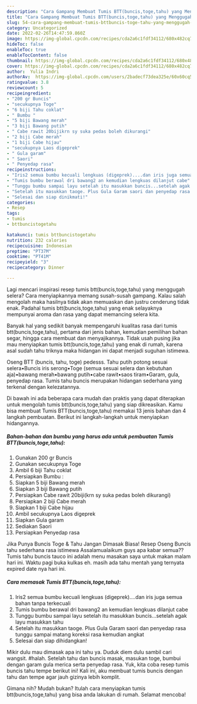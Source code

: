 ```yaml
---
description: "Cara Gampang Membuat Tumis BTT(buncis,toge,tahu) yang Menggugah Selera"
title: "Cara Gampang Membuat Tumis BTT(buncis,toge,tahu) yang Menggugah Selera"
slug: 54-cara-gampang-membuat-tumis-bttbuncis-toge-tahu-yang-menggugah-selera
category: Uncategorized
date: 2022-02-26T14:47:59.860Z
image: https://img-global.cpcdn.com/recipes/cda2a6c1fdf34112/680x482cq70/tumis-bttbuncistogetahu-foto-resep-utama.jpg
hideToc: false
enableToc: true
enableTocContent: false
thumbnail: https://img-global.cpcdn.com/recipes/cda2a6c1fdf34112/680x482cq70/tumis-bttbuncistogetahu-foto-resep-utama.jpg
cover: https://img-global.cpcdn.com/recipes/cda2a6c1fdf34112/680x482cq70/tumis-bttbuncistogetahu-foto-resep-utama.jpg
author:  Yulia Indri
authorAv:  https://img-global.cpcdn.com/users/2badecf73dea325e/60x60cq50/avatar.jpg
ratingvalue: 3.8
reviewcount: 5
recipeingredient:
- "200 gr Buncis"
- "secukupnya Toge"
- "6 biji Tahu coklat"
- " Bumbu "
- "5 biji Bawang merah"
- "3 biji Bawang putih"
- " Cabe rawit 20bijikrn sy suka pedas boleh dikurangi"
- "2 biji Cabe merah"
- "1 biji Cabe hijau"
- "secukupnya Laos digeprek"
- " Gula garam"
- " Saori"
- " Penyedap rasa"
recipeinstructions:
- "Iris2 semua bumbu kecuali lengkuas (digeprek)....dan iris juga semua bahan tanpa terkecuali"
- "Tumis bumbu berawal dri bawang2 an kemudian lengkuas dilanjut cabe"
- "Tunggu bumbu sampai layu setelah itu masukkan buncis...setelah agak layu masukkan tahu"
- "Setelah itu masukkan taoge. Plus Gula Garam saori dan penyedap rasa tunggu sampai matang koreksi rasa kemudian angkat"
- "Selesai dan siap dinikmati!"
categories:
- Resep
tags:
- tumis
- bttbuncistogetahu

katakunci: tumis bttbuncistogetahu 
nutrition: 232 calories
recipecuisine: Indonesian
preptime: "PT37M"
cooktime: "PT41M"
recipeyield: "3"
recipecategory: Dinner

---
```



Lagi mencari inspirasi resep tumis btt(buncis,toge,tahu) yang menggugah selera? Cara menyiapkannya memang susah-susah gampang. Kalau salah mengolah maka hasilnya tidak akan memuaskan dan justru cenderung tidak enak. Padahal tumis btt(buncis,toge,tahu) yang enak selayaknya mempunyai aroma dan rasa yang dapat memancing selera kita.


Banyak hal yang sedikit banyak mempengaruhi kualitas rasa dari tumis btt(buncis,toge,tahu), pertama dari jenis bahan, kemudian pemilihan bahan segar, hingga cara membuat dan menyajikannya. Tidak usah pusing jika mau menyiapkan tumis btt(buncis,toge,tahu) yang enak di rumah, karena asal sudah tahu triknya maka hidangan ini dapat menjadi suguhan istimewa.

Oseng BTT (buncis, tahu, toge) pedesss. Tahu putih potong sesuai selera•Buncis iris serong•Toge (semua sesuai selera dan kebutuhan aja)•bawang merah•bawang putih•cabe rawit•saos tiram•Garam, gula, penyedap rasa. Tumis tahu buncis merupakan hidangan sederhana yang terkenal dengan kelezatannya.


Di bawah ini ada beberapa cara mudah dan praktis yang dapat diterapkan untuk mengolah tumis btt(buncis,toge,tahu) yang siap dikreasikan. Kamu bisa membuat Tumis BTT(buncis,toge,tahu) memakai 13 jenis bahan dan 4 langkah pembuatan. Berikut ini langkah-langkah untuk menyiapkan hidangannya.

<!--inarticleads1-->

##### Bahan-bahan dan bumbu yang harus ada untuk pembuatan Tumis BTT(buncis,toge,tahu):

1. Gunakan 200 gr Buncis
1. Gunakan secukupnya Toge
1. Ambil 6 biji Tahu coklat
1. Persiapkan  Bumbu :
1. Siapkan 5 biji Bawang merah
1. Siapkan 3 biji Bawang putih
1. Persiapkan  Cabe rawit 20biji(krn sy suka pedas boleh dikurangi)
1. Persiapkan 2 biji Cabe merah
1. Siapkan 1 biji Cabe hijau
1. Ambil secukupnya Laos digeprek
1. Siapkan  Gula garam
1. Sediakan  Saori
1. Persiapkan  Penyedap rasa


Jika Punya Buncis Toge &amp; Tahu Jangan Dimasak Biasa! Resep Oseng Buncis tahu sederhana rasa istimewa Assalamualaikum guys apa kabar semua?? Tumis tahu buncis tauco ini adalah menu masakan saya untuk makan malam hari ini. Waktu pagi buka kulkas eh. masih ada tahu mentah yang ternyata expired date nya hari ini. 

<!--inarticleads2-->

##### Cara memasak Tumis BTT(buncis,toge,tahu):

1. Iris2 semua bumbu kecuali lengkuas (digeprek)....dan iris juga semua bahan tanpa terkecuali
1. Tumis bumbu berawal dri bawang2 an kemudian lengkuas dilanjut cabe
1. Tunggu bumbu sampai layu setelah itu masukkan buncis...setelah agak layu masukkan tahu
1. Setelah itu masukkan taoge. Plus Gula Garam saori dan penyedap rasa tunggu sampai matang koreksi rasa kemudian angkat
1. Selesai dan siap dihidangkan!

Mikir dulu mau dimasak apa ini tahu ya. Duduk diem dulu sambil cari wangsit. #halah. Setelah tahu dan buncis masak, masukan toge, bumbui dengan garam gula merica serta penyedap rasa. Yuk, kita coba resep tumis buncis tahu tempe berikut ini! Kali ini, aku membuat tumis buncis dengan tahu dan tempe agar jauh gizinya lebih komplit. 

Gimana nih? Mudah bukan? Itulah cara menyiapkan tumis btt(buncis,toge,tahu) yang bisa anda lakukan di rumah. Selamat mencoba!
